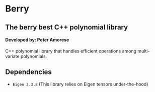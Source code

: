 # Berry 
## The berry best C++ polynomial library
#### Developed by: Peter Amorese
C++ polynomial library that handles efficient operations among multi-variate polynomials.

## Dependencies
 - `Eigen 3.3.8` (This library relies on Eigen tensors under-the-hood)

